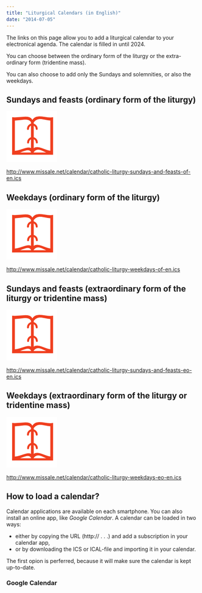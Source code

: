 ```yaml
---
title: "Liturgical Calendars (in English)"
date: "2014-07-05"
---
```


The links on this page allow you to add a liturgical calendar to your electronical agenda. The calendar is filled in until 2024.

You can choose between the ordinary form of the liturgy or the extra-ordinary form (tridentine mass).

You can also choose to add only the Sundays and solemnities, or also the weekdays.

## Sundays and feasts (ordinary form of the liturgy)

[![calendars](images/calendars.png)](http://icalshare.com/calendars/6705)

http://www.missale.net/calendar/catholic-liturgy-sundays-and-feasts-of-en.ics

## Weekdays (ordinary form of the liturgy)

[![calendars](images/calendars.png)](http://icalshare.com/calendars/6706)

http://www.missale.net/calendar/catholic-liturgy-weekdays-of-en.ics

## Sundays and feasts (extraordinary form of the liturgy or tridentine mass)

[![calendars](images/calendars.png)](http://icalshare.com/calendars/6707)

http://www.missale.net/calendar/catholic-liturgy-sundays-and-feasts-eo-en.ics

## Weekdays (extraordinary form of the liturgy or tridentine mass)

[![calendars](images/calendars.png)](http://icalshare.com/calendars/6708)

http://www.missale.net/calendar/catholic-liturgy-weekdays-eo-en.ics

## How to load a calendar?

Calendar applications are available on each smartphone. You can also install an online app, like _Google Calendar_. A calendar can be loaded in two ways: 

- either by copying the URL (http:// . . .) and add a subscription in your calendar app,
- or by downloading the ICS or ICAL-file and importing it in your calendar.

The first opion is perferred, because it will make sure the calendar is kept up-to-date. 

### Google Calendar
